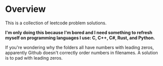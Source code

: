 # Overview

This is a collection of leetcode problem solutions.<br>

**I'm only doing this because I'm bored and I need something to refresh myself on programming languages I use: C, C++, C#, Rust, and Python.**

If you're wondering why the folders all have numbers with leading zeros, apparently Github doesn't correctly order numbers in filenames. A solution is to pad with leading zeros.